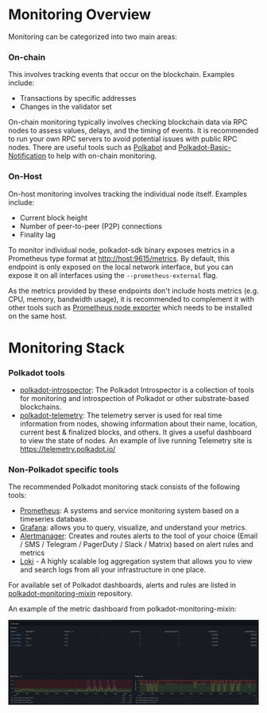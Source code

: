 # Monitoring Overview

Monitoring can be categorized into two main areas:

### On-chain
This involves tracking events that occur on the blockchain. Examples include:
- Transactions by specific addresses
- Changes in the validator set

On-chain monitoring typically involves checking blockchain data via RPC nodes to assess values, delays, and the timing of events. It is recommended to run your own RPC servers to avoid potential issues with public RPC nodes. There are useful tools such as [Polkabot](https://gitlab.com/Polkabot/polkabot) and [Polkadot-Basic-Notification](https://github.com/paritytech/polkadot-basic-notification) to help with on-chain monitoring.


### On-Host

On-host monitoring involves tracking the individual node itself. Examples include:
- Current block height
- Number of peer-to-peer (P2P) connections
- Finality lag

To monitor individual node, polkadot-sdk binary exposes metrics in a Prometheus type format at <http://host:9615/metrics>. By default, this endpoint is only exposed on the local network interface, but you can expose it on all interfaces using the `--prometheus-external` flag.

As the metrics provided by these endpoints don't include hosts metrics (e.g. CPU, memory, bandwidth usage), it is recommended to complement it with other tools such as [Prometheus node exporter](https://github.com/prometheus/node_exporter) which needs to be installed on the same host.


# Monitoring Stack

### Polkadot tools

- [polkadot-introspector](https://github.com/paritytech/polkadot-introspector): The Polkadot Introspector is a collection of tools for monitoring and introspection of Polkadot or other substrate-based blockchains.
- [polkadot-telemetry](https://github.com/paritytech/substrate-telemetry): The telemetry server is used for real time information from nodes, showing information about their name, location, current best & finalized blocks, and others. It gives a useful dashboard to view the state of nodes. An example of live running Telemetry site is https://telemetry.polkadot.io/


### Non-Polkadot specific tools
The recommended Polkadot monitoring stack consists of the following tools:

- [Prometheus](./prometheus.md): A systems and service monitoring system based on a timeseries database.
- [Grafana](./grafana.md): allows you to query, visualize, and understand your metrics.
- [Alertmanager](./alertmanager.md): Creates and routes alerts to the tool of your choice (Email / SMS / Telegram / PagerDuty / Slack / Matrix) based on alert rules and metrics
- [Loki](./loki.md) - A highly scalable log aggregation system that allows you to view and search logs from all your infrastructure in one place.

For available set of Polkadot dashboards, alerts and rules are listed in [polkadot-monitoring-mixin](https://github.com/paritytech/polkadot-monitoring-mixin) repository.

An example of the metric dashboard from polkadot-monitoring-mixin:

![metric_dashboard](../images/metric_dashboard.png)
